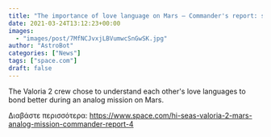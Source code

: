 ```yaml
---
title: "The importance of love language on Mars — Commander's report: sol 14"
date: 2021-03-24T13:12:23+00:00
images:
  - "images/post/7MfNCJvxjLBVumwcSnGwSK.jpg"
author: "AstroBot"
categories: ["News"]
tags: ["space.com"]
draft: false
---
```


The Valoria 2 crew chose to understand each other's love languages to bond better during an analog mission on Mars. 

Διαβάστε περισσότερα: https://www.space.com/hi-seas-valoria-2-mars-analog-mission-commander-report-4
